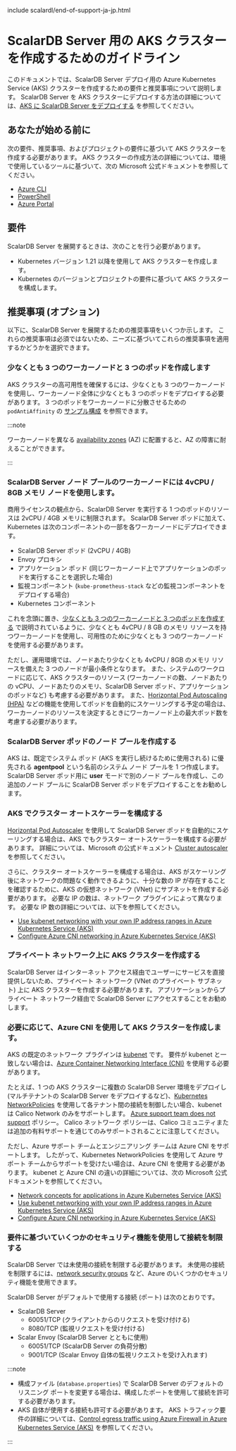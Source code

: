 include scalardl/end-of-support-ja-jp.html

# ScalarDB Server 用の AKS クラスターを作成するためのガイドライン

このドキュメントでは、ScalarDB Server デプロイ用の Azure Kubernetes Service (AKS) クラスターを作成するための要件と推奨事項について説明します。 ScalarDB Server を AKS クラスターにデプロイする方法の詳細については、[AKS に ScalarDB Server をデプロイする](ManualDeploymentGuideScalarDBServerOnAKS.md) を参照してください。

## あなたが始める前に

次の要件、推奨事項、およびプロジェクトの要件に基づいて AKS クラスターを作成する必要があります。 AKS クラスターの作成方法の詳細については、環境で使用しているツールに基づいて、次の Microsoft 公式ドキュメントを参照してください。

* [Azure CLI](https://learn.microsoft.com/en-us/azure/aks/learn/quick-kubernetes-deploy-cli)
* [PowerShell](https://learn.microsoft.com/en-us/azure/aks/learn/quick-kubernetes-deploy-powershell)
* [Azure Portal](https://learn.microsoft.com/en-us/azure/aks/learn/quick-kubernetes-deploy-portal)

## 要件

ScalarDB Server を展開するときは、次のことを行う必要があります。

* Kubernetes バージョン 1.21 以降を使用して AKS クラスターを作成します。
* Kubernetes のバージョンとプロジェクトの要件に基づいて AKS クラスターを構成します。

## 推奨事項 (オプション)

以下に、ScalarDB Server を展開するための推奨事項をいくつか示します。 これらの推奨事項は必須ではないため、ニーズに基づいてこれらの推奨事項を適用するかどうかを選択できます。

### 少なくとも 3 つのワーカーノードと 3 つのポッドを作成します

AKS クラスターの高可用性を確保するには、少なくとも 3 つのワーカーノードを使用し、ワーカーノード全体に少なくとも 3 つのポッドをデプロイする必要があります。 3 つのポッドをワーカーノードに分散させるための `podAntiAffinity` の [サンプル構成](../conf/scalardb-custom-values.yaml) を参照できます。

:::note

ワーカーノードを異なる [availability zones](https://learn.microsoft.com/en-us/azure/availability-zones/az-overview) (AZ) に配置すると、AZ の障害に耐えることができます。

:::

### ScalarDB Server ノード プールのワーカーノードには 4vCPU / 8GB メモリ ノードを使用します。

商用ライセンスの観点から、ScalarDB Server を実行する 1 つのポッドのリソースは 2vCPU / 4GB メモリに制限されます。 ScalarDB Server ポッドに加えて、Kubernetes は次のコンポーネントの一部を各ワーカーノードにデプロイできます。

* ScalarDB Server ポッド (2vCPU / 4GB)
* Envoy プロキシ
* アプリケーション ポッド (同じワーカーノード上でアプリケーションのポッドを実行することを選択した場合)
* 監視コンポーネント (`kube-prometheus-stack` などの監視コンポーネントをデプロイする場合)
* Kubernetes コンポーネント

これを念頭に置き、[少なくとも 3 つのワーカーノードと 3 つのポッドを作成する](#create-at-least-three-worker-nodes-and-three-pods) で説明されているように、少なくとも 4vCPU / 8 GB のメモリ リソースを持つワーカーノードを使用し、可用性のために少なくとも 3 つのワーカーノードを使用する必要があります。

ただし、運用環境では、ノードあたり少なくとも 4vCPU / 8GB のメモリ リソースを備えた 3 つのノードが最小条件となります。 また、システムのワークロードに応じて、AKS クラスターのリソース (ワーカーノードの数、ノードあたりの vCPU、ノードあたりのメモリ、ScalarDB Server  ポッド、アプリケーションのポッドなど) も考慮する必要があります。 また、[Horizontal Pod Autoscaling (HPA)](https://kubernetes.io/docs/tasks/run-application/horizontal-pod-autoscale/) などの機能を使用してポッドを自動的にスケーリングする予定の場合は、ワーカーノードのリソースを決定するときにワーカーノード上の最大ポッド数を考慮する必要があります。

### ScalarDB Server ポッドのノード プールを作成する

AKS は、既定でシステム ポッド (AKS を実行し続けるために使用される) に優先される **agentpool** という名前のシステム ノード プールを 1 つ作成します。 ScalarDB Server ポッド用に **user** モードで別のノード プールを作成し、この追加のノード プールに ScalarDB Server ポッドをデプロイすることをお勧めします。

### AKS でクラスター オートスケーラーを構成する

[Horizontal Pod Autoscaler](https://learn.microsoft.com/en-us/azure/aks/concepts-scale#horizontal-pod-autoscaler) を使用して ScalarDB Server ポッドを自動的にスケーリングする場合は、AKS でもクラスター オートスケーラーを構成する必要があります。 詳細については、Microsoft の公式ドキュメント [Cluster autoscaler](https://learn.microsoft.com/en-us/azure/aks/concepts-scale#cluster-autoscaler) を参照してください。

さらに、クラスター オートスケーラーを構成する場合は、AKS がスケーリング後にネットワークの問題なく動作できるように、十分な数の IP が存在することを確認するために、AKS の仮想ネットワーク (VNet) にサブネットを作成する必要があります。 必要な IP の数は、ネットワーク プラグインによって異なります。 必要な IP 数の詳細については、以下を参照してください。

* [Use kubenet networking with your own IP address ranges in Azure Kubernetes Service (AKS)](https://learn.microsoft.com/en-us/azure/aks/configure-kubenet)
* [Configure Azure CNI networking in Azure Kubernetes Service (AKS)](https://learn.microsoft.com/en-us/azure/aks/configure-azure-cni)

### プライベート ネットワーク上に AKS クラスターを作成する

ScalarDB Server はインターネット アクセス経由でユーザーにサービスを直接提供しないため、プライベート ネットワーク (VNet のプライベート サブネット) 上に AKS クラスターを作成する必要があります。 アプリケーションからプライベート ネットワーク経由で ScalarDB Server にアクセスすることをお勧めします。

### 必要に応じて、Azure CNI を使用して AKS クラスターを作成します。

AKS の既定のネットワーク プラグインは [kubenet](https://learn.microsoft.com/en-us/azure/aks/configure-kubenet) です。 要件が kubenet と一致しない場合は、[Azure Container Networking Interface (CNI)](https://learn.microsoft.com/en-us/azure/aks/configure-azure-cni) を使用する必要があります。

たとえば、1 つの AKS クラスターに複数の ScalarDB Server 環境をデプロイし (マルチテナントの ScalarDB Server をデプロイするなど)、[Kubernetes NetworkPolicies](https://kubernetes.io/docs/concepts/services-networking/network-policies/) を使用して各テナント間の接続を制御したい場合、kubenet は Calico Network のみをサポートします。 [Azure support team does not support](https://learn.microsoft.com/en-us/azure/aks/use-network-policies#differences-between-azure-network-policy-manager-and-calico-network-policy-and-their-capabilities) ポリシー。 Calico ネットワーク ポリシーは、Calico コミュニティまたは追加の有料サポートを通じてのみサポートされることに注意してください。

ただし、Azure サポート チームとエンジニアリング チームは Azure CNI をサポートします。 したがって、Kubernetes NetworkPolicies を使用して Azure サポート チームからサポートを受けたい場合は、Azure CNI を使用する必要があります。 kubenet と Azure CNI の違いの詳細については、次の Microsoft 公式ドキュメントを参照してください。

* [Network concepts for applications in Azure Kubernetes Service (AKS)](https://learn.microsoft.com/en-us/azure/aks/concepts-network)
* [Use kubenet networking with your own IP address ranges in Azure Kubernetes Service (AKS)](https://learn.microsoft.com/en-us/azure/aks/configure-kubenet)
* [Configure Azure CNI networking in Azure Kubernetes Service (AKS)](https://learn.microsoft.com/en-us/azure/aks/configure-azure-cni)

### 要件に基づいていくつかのセキュリティ機能を使用して接続を制限する

ScalarDB Server では未使用の接続を制限する必要があります。 未使用の接続を制限するには、[network security groups](https://learn.microsoft.com/en-us/azure/virtual-network/network-security-groups-overview) など、Azure のいくつかのセキュリティ機能を使用できます。

ScalarDB Server がデフォルトで使用する接続 (ポート) は次のとおりです。

* ScalarDB Server
  * 60051/TCP (クライアントからのリクエストを受け付ける)
  * 8080/TCP (監視リクエストを受け付ける)
* Scalar Envoy (ScalarDB Server とともに使用)
  * 60051/TCP (ScalarDB Server の負荷分散)
  * 9001/TCP (Scalar Envoy 自体の監視リクエストを受け入れます)

:::note

- 構成ファイル (`database.properties`) で ScalarDB Server のデフォルトのリスニング ポートを変更する場合は、構成したポートを使用して接続を許可する必要があります。
- AKS 自体が使用する接続も許可する必要があります。 AKS トラフィック要件の詳細については、[Control egress traffic using Azure Firewall in Azure Kubernetes Service (AKS)](https://learn.microsoft.com/en-us/azure/aks/limit-egress-traffic) を参照してください。

:::
